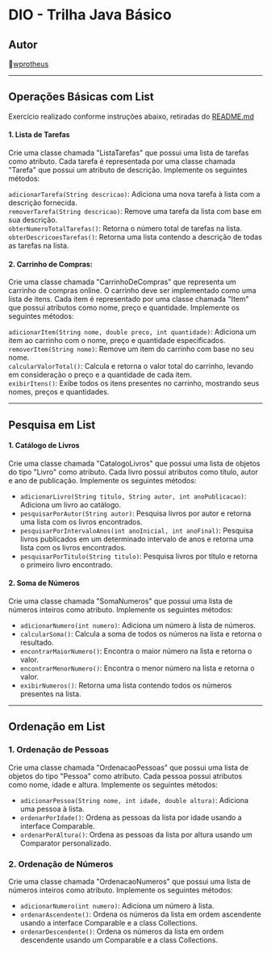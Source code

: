 # DIO - Trilha Java Básico

## Autor  
🔸[wprotheus](https://github.com/wprotheus)
  
---

## Operações Básicas com List  

Exercício realizado conforme instruções abaixo, retiradas do [README.md](https://github.com/wprotheus/collections-java-api-2023/blob/master/out/production/collections-java-api-2023/main/java/list/README.md)

#### 1. Lista de Tarefas
Crie uma classe chamada "ListaTarefas" que possui uma lista de tarefas como atributo. Cada tarefa é representada por uma classe chamada "Tarefa" que possui um atributo de descrição. Implemente os seguintes métodos:

`adicionarTarefa(String descricao)`: Adiciona uma nova tarefa à lista com a descrição fornecida.  
`removerTarefa(String descricao)`: Remove uma tarefa da lista com base em sua descrição.  
`obterNumeroTotalTarefas()`: Retorna o número total de tarefas na lista.  
`obterDescricoesTarefas()`: Retorna uma lista contendo a descrição de todas as tarefas na lista.  
  
#### 2. Carrinho de Compras:
Crie uma classe chamada "CarrinhoDeCompras" que representa um carrinho de compras online. O carrinho deve ser implementado como uma lista de itens. Cada item é representado por uma classe chamada "Item" que possui atributos como nome, preço e quantidade. Implemente os seguintes métodos:

`adicionarItem(String nome, double preco, int quantidade)`: Adiciona um item ao carrinho com o nome, preço e quantidade especificados.  
`removerItem(String nome)`: Remove um item do carrinho com base no seu nome.  
`calcularValorTotal()`: Calcula e retorna o valor total do carrinho, levando em consideração o preço e a quantidade de cada item.  
`exibirItens()`: Exibe todos os itens presentes no carrinho, mostrando seus nomes, preços e quantidades.  

---

## Pesquisa em List

#### 1. Catálogo de Livros

Crie uma classe chamada "CatalogoLivros" que possui uma lista de objetos do tipo "Livro" como atributo. Cada livro possui atributos como título, autor e ano de publicação. Implemente os seguintes métodos:

- `adicionarLivro(String titulo, String autor, int anoPublicacao)`: Adiciona um livro ao catálogo.
- `pesquisarPorAutor(String autor)`: Pesquisa livros por autor e retorna uma lista com os livros encontrados.
- `pesquisarPorIntervaloAnos(int anoInicial, int anoFinal)`: Pesquisa livros publicados em um determinado intervalo de anos e retorna uma lista com os livros encontrados.
- `pesquisarPorTitulo(String titulo)`: Pesquisa livros por título e retorna o primeiro livro encontrado.


#### 2. Soma de Números

Crie uma classe chamada "SomaNumeros" que possui uma lista de números inteiros como atributo. Implemente os seguintes métodos:

- `adicionarNumero(int numero)`: Adiciona um número à lista de números.
- `calcularSoma()`: Calcula a soma de todos os números na lista e retorna o resultado.
- `encontrarMaiorNumero()`: Encontra o maior número na lista e retorna o valor.
- `encontrarMenorNumero()`: Encontra o menor número na lista e retorna o valor.
- `exibirNumeros()`: Retorna uma lista contendo todos os números presentes na lista.

---

## Ordenação em List

### 1. Ordenação de Pessoas

Crie uma classe chamada "OrdenacaoPessoas" que possui uma lista de objetos do tipo "Pessoa" como atributo. Cada pessoa possui atributos como nome, idade e altura. Implemente os seguintes métodos:

- `adicionarPessoa(String nome, int idade, double altura)`: Adiciona uma pessoa à lista.
- `ordenarPorIdade()`: Ordena as pessoas da lista por idade usando a interface Comparable.
- `ordenarPorAltura()`: Ordena as pessoas da lista por altura usando um Comparator personalizado.


### 2. Ordenação de Números

Crie uma classe chamada "OrdenacaoNumeros" que possui uma lista de números inteiros como atributo. Implemente os seguintes métodos:

- `adicionarNumero(int numero)`: Adiciona um número à lista.
- `ordenarAscendente()`: Ordena os números da lista em ordem ascendente usando a interface Comparable e a class Collections.
- `ordenarDescendente()`: Ordena os números da lista em ordem descendente usando um Comparable e a class Collections.
